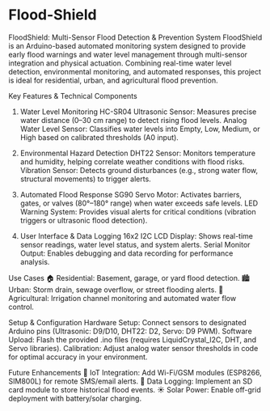 # Flood-Shield
FloodShield: Multi-Sensor Flood Detection & Prevention System
FloodShield is an Arduino-based automated monitoring system designed to provide early flood warnings and water level management through multi-sensor integration and physical actuation. Combining real-time water level detection, environmental monitoring, and automated responses, this project is ideal for residential, urban, and agricultural flood prevention.

Key Features & Technical Components
1. Water Level Monitoring
HC-SR04 Ultrasonic Sensor: Measures precise water distance (0–30 cm range) to detect rising flood levels.
Analog Water Level Sensor: Classifies water levels into Empty, Low, Medium, or High based on calibrated thresholds (A0 input).

2. Environmental Hazard Detection
DHT22 Sensor: Monitors temperature and humidity, helping correlate weather conditions with flood risks.
Vibration Sensor: Detects ground disturbances (e.g., strong water flow, structural movements) to trigger alerts.

3. Automated Flood Response
SG90 Servo Motor: Activates barriers, gates, or valves (80°–180° range) when water exceeds safe levels.
LED Warning System: Provides visual alerts for critical conditions (vibration triggers or ultrasonic flood detection).

4. User Interface & Data Logging
16x2 I2C LCD Display: Shows real-time sensor readings, water level status, and system alerts.
Serial Monitor Output: Enables debugging and data recording for performance analysis.

Use Cases
🏠 Residential: Basement, garage, or yard flood detection.
🏙️ Urban: Storm drain, sewage overflow, or street flooding alerts.
🌾 Agricultural: Irrigation channel monitoring and automated water flow control.

Setup & Configuration
Hardware Setup: Connect sensors to designated Arduino pins (Ultrasonic: D9/D10, DHT22: D2, Servo: D9 PWM).
Software Upload: Flash the provided .ino files (requires LiquidCrystal_I2C, DHT, and Servo libraries).
Calibration: Adjust analog water sensor thresholds in code for optimal accuracy in your environment.

Future Enhancements
📶 IoT Integration: Add Wi-Fi/GSM modules (ESP8266, SIM800L) for remote SMS/email alerts.
💾 Data Logging: Implement an SD card module to store historical flood events.
☀️ Solar Power: Enable off-grid deployment with battery/solar charging.
